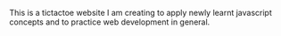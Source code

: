 

This is a tictactoe website I am creating to apply newly learnt javascript concepts and to practice web development in general.